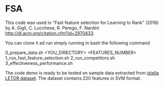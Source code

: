 # FSA

This code was used in "Fast feature selection for Learning to Rank" (2016) by A. Gigli, C. Lucchese, R. Perego, F. Nardini  http://dl.acm.org/citation.cfm?id=2970433.

You can clone it ad run simply running in bash the following command

0_prepare_data.sh <YOU_DIRECTORY> <FEATURES_NUMBER>
1_run_fast_feature_selection.sh
2_run_competitors.sh
3_effectiveness_performance.sh

The code demo is ready to be tested on sample data extracted from [istella LETOR dataset](http://blog.istella.it/istella-learning-to-rank-dataset/). The dataset contains 220 features in SVM format.
